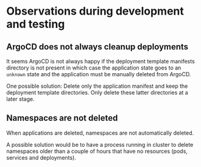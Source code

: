 # Observations during development and testing

## ArgoCD does not always cleanup deployments

It seems ArgoCD is not always happy if the deployment template manifests directory is not present in which case the application state goes to an `unknown` state and the application must be manually deleted from ArgoCD.

One possible solution: Delete only the application manifest and keep the deployment template directories. Only delete these latter directories at a later stage.

## Namespaces are not deleted

When applications are deleted, namespaces are not automatically deleted. 

A possible solution would be to have a process running in cluster to delete namespaces older than a couple of hours that have no resources (pods, services and deployments).